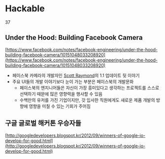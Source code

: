 # Hackable
37

## Under the Hood: Building Facebook Camera

[https://www.facebook.com/notes/facebook-engineering/under-the-hood-building-facebook-camera/10151048033208920](https://www.facebook.com/notes/facebook-engineering/under-the-hood-building-facebook-camera/10151048033208920)

* 페이스북 카메라의 개발자인 [Scott Raymond](https://www.facebook.com/scoraymond)의 1.1 업데이트 뒷 이야기
* 주요 UI들의 개발 이야기보다 눈이 가는 부분은 페이스북의 개발문화
	* 페이스북의 엔지니어들은 자신이 가장 흥미있다고 생각하는 프로젝트를 스스로 선택하기 때문에 많은 영향력을 행사할 수 있음
	* 수백만의 유저를 가진 기업이지만, 갓 입사한 직원에게도 새로운 제품 개발의 방향에 영향을 미칠 수 있는 기회가 주어짐
	
## 구글 글로벌 해커톤 우승자들

[http://googledevelopers.blogspot.kr/2012/09/winners-of-google-io-develop-for-good.html](http://googledevelopers.blogspot.kr/2012/09/winners-of-google-io-develop-for-good.html)